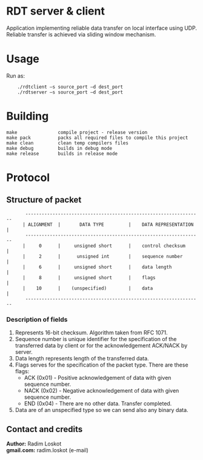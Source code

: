 RDT server & client
==============

 Application implementing reliable data transfer on local interface using UDP. Reliable transfer is achieved via sliding window mechanism.

# Usage
Run as:
```
    ./rdtclient –s source_port –d dest_port
    ./rdtserver –s source_port –d dest_port       
```

# Building
```
make               compile project - release version
make pack          packs all required files to compile this project    
make clean         clean temp compilers files    
make debug         builds in debug mode    
make release       builds in release mode 
```

# Protocol

## Structure of packet
```
       -----------------------------------------------------------------
      | ALIGNMENT  |       DATA TYPE         |    DATA REPRESENTATION   |
       -----------------------------------------------------------------
      |     0      |     unsigned short      |    control checksum      |
      |     2      |      unsigned int       |    sequence number       |    
      |     6      |     unsigned short      |    data length           |
      |     8      |     unsigned short      |    flags                 |
      |    10      |    (unspecified)        |    data                  |
       -----------------------------------------------------------------
```

### Description of fields
  1) Represents 16-bit checksum. Algorithm taken from RFC 1071.
  2) Sequence number is unique identifier for the specification of the transferred data by client or for the acknowledgement ACK/NACK by server.
  3) Data length represents length of the transferred data.
  4) Flags serves for the specification of the packet type.
     There are these flags:
     - ACK  (0x01) - Positive acknowledgement of data with given sequence number.
     - NACK (0x02) - Negative acknowledgement of data with given sequence number.
     - END  (0x04) - There are no other data. Transfer completed.
  5) Data are of an unspecified type so we can send also any binary data.       

## Contact and credits
                             
**Author:**    Radim Loskot  
**gmail.com:** radim.loskot (e-mail)
       